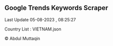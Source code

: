 

## Google Trends Keywords Scraper 
 
Last Update 05-08-2023 , 08:25:27

Country List :
VIETNAM.json



© Abdul Muttaqin 
